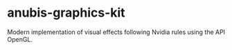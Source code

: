 # anubis-graphics-kit
 Modern implementation of visual effects following Nvidia rules using the API OpenGL.
